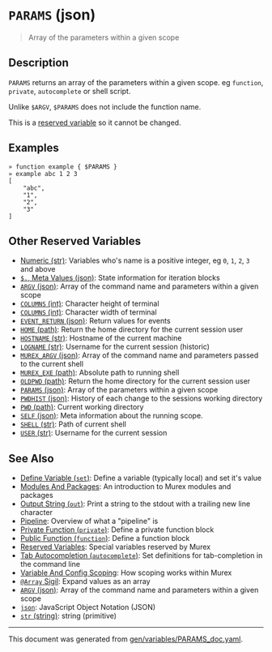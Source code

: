 # `PARAMS` (json)

> Array of the parameters within a given scope

## Description

`PARAMS` returns an array of the parameters within a given scope.
eg `function`, `private`, `autocomplete` or shell script.

Unlike `$ARGV`, `$PARAMS` does not include the function name.

This is a [reserved variable](/docs/user-guide/reserved-vars.md) so it cannot be changed.

## Examples

```
» function example { $PARAMS }
» example abc 1 2 3
[
    "abc",
    "1",
    "2",
    "3"
]
```

## Other Reserved Variables

* [Numeric (str)](../variables/numeric.md):
  Variables who's name is a positive integer, eg `0`, `1`, `2`, `3` and above
* [`$.`, Meta Values (json)](../variables/meta-values.md):
  State information for iteration blocks
* [`ARGV` (json)](../variables/argv.md):
  Array of the command name and parameters within a given scope
* [`COLUMNS` (int)](../variables/lines.md):
  Character height of terminal
* [`COLUMNS` (int)](../variables/columns.md):
  Character width of terminal
* [`EVENT_RETURN` (json)](../variables/event_return.md):
  Return values for events
* [`HOME` (path)](../variables/home.md):
  Return the home directory for the current session user
* [`HOSTNAME` (str)](../variables/hostname.md):
  Hostname of the current machine
* [`LOGNAME` (str)](../variables/logname.md):
  Username for the current session (historic)
* [`MUREX_ARGV` (json)](../variables/murex_argv.md):
  Array of the command name and parameters passed to the current shell
* [`MUREX_EXE` (path)](../variables/murex_exe.md):
  Absolute path to running shell
* [`OLDPWD` (path)](../variables/oldpwd.md):
  Return the home directory for the current session user
* [`PARAMS` (json)](../variables/params.md):
  Array of the parameters within a given scope
* [`PWDHIST` (json)](../variables/pwdhist.md):
  History of each change to the sessions working directory
* [`PWD` (path)](../variables/pwd.md):
  Current working directory
* [`SELF` (json)](../variables/self.md):
  Meta information about the running scope.
* [`SHELL` (str)](../variables/shell.md):
  Path of current shell
* [`USER` (str)](../variables/user.md):
  Username for the current session

## See Also

* [Define Variable (`set`)](../commands/set.md):
  Define a variable (typically local) and set it's value
* [Modules And Packages](../user-guide/modules.md):
  An introduction to Murex modules and packages
* [Output String (`out`)](../commands/out.md):
  Print a string to the stdout with a trailing new line character
* [Pipeline](../user-guide/pipeline.md):
  Overview of what a "pipeline" is
* [Private Function (`private`)](../commands/private.md):
  Define a private function block
* [Public Function (`function`)](../commands/function.md):
  Define a function block
* [Reserved Variables](../user-guide/reserved-vars.md):
  Special variables reserved by Murex
* [Tab Autocompletion (`autocomplete`)](../commands/autocomplete.md):
  Set definitions for tab-completion in the command line
* [Variable And Config Scoping](../user-guide/scoping.md):
  How scoping works within Murex
* [`@Array` Sigil](../parser/array.md):
  Expand values as an array
* [`ARGV` (json)](../variables/argv.md):
  Array of the command name and parameters within a given scope
* [`json`](../types/json.md):
  JavaScript Object Notation (JSON)
* [`str` (string)](../types/str.md):
  string (primitive)

<hr/>

This document was generated from [gen/variables/PARAMS_doc.yaml](https://github.com/lmorg/murex/blob/master/gen/variables/PARAMS_doc.yaml).